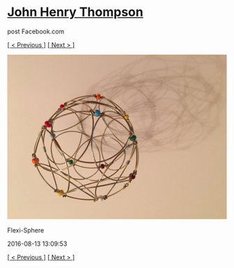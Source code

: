 # [John Henry Thompson](../README.md)
post Facebook.com

[[ < Previous ]](2016-08-13-13.md) [[ Next > ]](2016-08-13-15.md)

[![](../media/2016-08-13/Flexi-Sphere-13.jpg)](../README.md)

Flexi-Sphere

2016-08-13 13:09:53

[[ < Previous ]](2016-08-13-13.md) [[ Next > ]](2016-08-13-15.md)